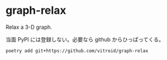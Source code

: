 # graph-relax

Relax a 3-D graph.

当面 PyPI には登録しない。必要なら github からひっぱってくる。

```shell
poetry add git+https://github.com/vitroid/graph-relax
```
